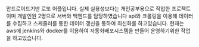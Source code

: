 안드로이드기반 로또 어플입니다. 실제 실용성보다는 개인공부용으로 작업한 프로젝트이며
개발인원 2명으로 서버와 백엔드를 담당하였습니다
api와 크롤링을 이용해 데이터를 수집하고 스케줄러를 통한 데이터 갱신을 통하여 최신화를 하고있습니다.
현재는 aws에 jenkins와 docker를 이용하여 자동화배포시스템을 만들어 운영하기위한 작업을 하고있습니다.
